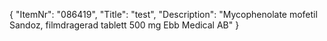 {
  "ItemNr": "086419",
  "Title": "test",
  "Description": "Mycophenolate mofetil Sandoz, filmdragerad tablett 500 mg Ebb Medical AB"
}